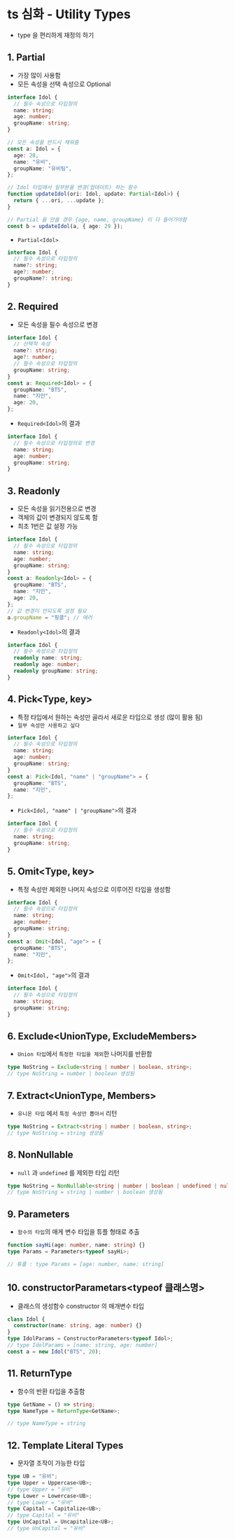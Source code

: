 # ts 심화 - Utility Types

- type 을 편리하게 재정의 하기

## 1. Partial <Type>

- 가장 많이 사용함
- 모든 속성을 선택 속성으로 Optional

```ts
interface Idol {
  // 필수 속성으로 타입정의
  name: string;
  age: number;
  groupName: string;
}

// 모든 속성을 반드시 채워줌
const a: Idol = {
  age: 28,
  name: "유비",
  groupName: "유비팀",
};

// Idol 타입에서 일부분을 변경(업데이트) 하는 함수
function updateIdol(ori: Idol, update: Partial<Idol>) {
  return { ...ori, ...update };
}

// Partial 을 안쓸 경우 {age, name, groupName} 이 다 들어가야함
const b = updateIdol(a, { age: 29 });
```

- `Partial<Idol>`

```ts
interface Idol {
  // 필수 속성으로 타입정의
  name?: string;
  age?: number;
  groupName?: string;
}
```

## 2. Required<Type>

- 모든 속성을 필수 속성으로 변경

```ts
interface Idol {
  // 선택적 속성
  name?: string;
  age?: number;
  // 필수 속성으로 타입정의
  groupName: string;
}
const a: Required<Idol> = {
  groupName: "BTS",
  name: "지민",
  age: 20,
};
```

- `Required<Idol>`의 결과

```ts
interface Idol {
  // 필수 속성으로 타입정의로 변경
  name: string;
  age: number;
  groupName: string;
}
```

## 3. Readonly<Type>

- 모든 속성을 읽기전용으로 변경
- 객체의 값이 변경되지 않도록 함
- 최초 1번은 값 설정 가능

```ts
interface Idol {
  // 필수 속성으로 타입정의
  name: string;
  age: number;
  groupName: string;
}
const a: Readonly<Idol> = {
  groupName: "BTS",
  name: "지민",
  age: 20,
};
// 값 변경이 안되도록 설정 필요
a.groupName = "핑클"; // 에러
```

- `Readonly<Idol>`의 결과

```ts
interface Idol {
  // 필수 속성으로 타입정의
  readonly name: string;
  readonly age: number;
  readonly groupName: string;
}
```

## 4. Pick<Type, key>

- 특정 타입에서 원하는 속성만 골라서 새로운 타입으로 생성 (많이 활용 됨)
- `일부 속성만 사용하고 싶다`

```ts
interface Idol {
  // 필수 속성으로 타입정의
  name: string;
  age: number;
  groupName: string;
}
const a: Pick<Idol, "name" | "groupName"> = {
  groupName: "BTS",
  name: "지민",
};
```

- `Pick<Idol, "name" | "groupName">`의 결과

```ts
interface Idol {
  // 필수 속성으로 타입정의
  name: string;
  groupName: string;
}
```

## 5. Omit<Type, key>

- 특정 속성만 제외한 나머지 속성으로 이루어진 타입을 생성함

```ts
interface Idol {
  // 필수 속성으로 타입정의
  name: string;
  age: number;
  groupName: string;
}
const a: Omit<Idol, "age"> = {
  groupName: "BTS",
  name: "지민",
};
```

- `Omit<Idol, "age">`의 결과

```ts
interface Idol {
  // 필수 속성으로 타입정의
  name: string;
  groupName: string;
}
```

## 6. Exclude<UnionType, ExcludeMembers>

- `Union 타입`에서 `특정한 타입을 제외`한 나머지를 반환함

```ts
type NoString = Exclude<string | number | boolean, string>;
// type NoString = number | boolean 생성됨
```

## 7. Extract<UnionType, Members>

- `유니온 타입` 에서 `특정 속성만 뽑아서` 리턴

```ts
type NoString = Extract<string | number | boolean, string>;
// type NoString = string 생성됨
```

## 8. NonNullable<Type>

- `null` 과 `undefined` 를 제외한 타입 리턴

```ts
type NoString = NonNullable<string | number | boolean | undefined | null>;
// type NoString = string | number | boolean 생성됨
```

## 9. Parameters<Type>

- `함수의 타입`의 매게 변수 타입을 튜플 형태로 추출

```ts
function sayHi(age: number, name: string) {}
type Params = Parameters<typeof sayHi>;

// 튜플 : type Params = [age: number, name: string]
```

## 10. constructorParametars<typeof 클래스명>

- 클래스의 생성함수 constructor 의 매개변수 타입

```ts
class Idol {
  constructor(name: string, age: number) {}
}
type IdolParams = ConstructorParameters<typeof Idol>;
// type IdolParams = [name: string, age: number]
const a = new Idol("BTS", 20);
```

## 11. ReturnType<Type>

- 함수의 반환 타입을 추출함

```ts
type GetName = () => string;
type NameType = ReturnType<GetName>;

// type NameType = string
```

## 12. Template Literal Types

- 문자열 조작이 가능한 타입

```ts
type UB = "유비";
type Upper = Uppercase<UB>;
// type Upper = "유비"
type Lower = Lowercase<UB>;
// type Lower = "유비"
type Capital = Capitalize<UB>;
// type Capital = "유비"
type UnCapital = Uncapitalize<UB>;
// type UnCapital = "유비"
```
